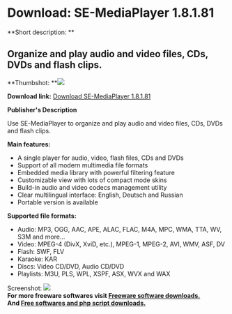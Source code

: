 # Download: SE-MediaPlayer 1.8.1.81

**Short description: **

## Organize and play audio and video files, CDs, DVDs and flash clips.

  
**Thumbshot: **![](http://www.freewarefiles.com/screenshot/se_mediaplayer_md.jpg)   
  
**Download link:** [Download SE-MediaPlayer 1.8.1.81](http://freesoftwares.boysofts.com/SE-MediaPlayer_program_55225.html)  
  

**Publisher's Description**  
  

Use SE-MediaPlayer to organize and play audio and video files, CDs, DVDs and
flash clips.

**Main features:**

  * A single player for audio, video, flash files, CDs and DVDs 
  * Support of all modern multimedia file formats 
  * Embedded media library with powerful filtering feature 
  * Customizable view with lots of compact mode skins 
  * Build-in audio and video codecs management utility 
  * Clear multilingual interface: English, Deutsch and Russian 
  * Portable version is available 

**Supported file formats:**

  * Audio: MP3, OGG, AAC, APE, ALAC, FLAC, M4A, MPC, WMA, TTA, WV, S3M and more... 
  * Video: MPEG-4 (DivX, XviD, etc.), MPEG-1, MPEG-2, AVI, WMV, ASF, DV 
  * Flash: SWF, FLV 
  * Karaoke: KAR 
  * Discs: Video CD/DVD, Audio CD/DVD 
  * Playlists: M3U, PLS, WPL, XSPF, ASX, WVX and WAX 

  
  
Screenshot: ![](http://www.freewarefiles.com/screenshot/se_mediaplayer.jpg)  
**For more freeware softwares visit [Freeware software downloads.](http://freesoftwares.boysofts.com/)**   
**And [Free softwares and php script downloads.](http://www.boysofts.com/)**

